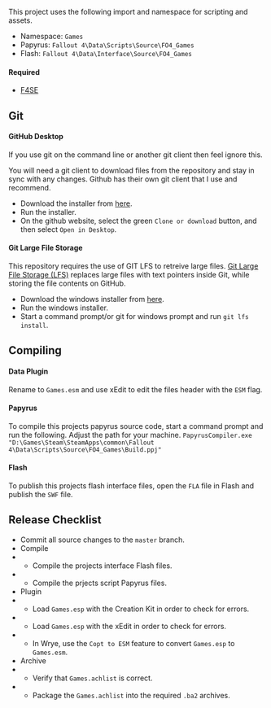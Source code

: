 This project uses the following import and namespace for scripting and assets.
* Namespace: `Games`
* Papyrus: `Fallout 4\Data\Scripts\Source\FO4_Games`
* Flash: `Fallout 4\Data\Interface\Source\FO4_Games`

#### Required
* [F4SE](http://f4se.silverlock.org/)

## Git

#### GitHub Desktop
If you use git on the command line or another git client then feel ignore this.

You will need a git client to download files from the repository and stay in sync with any changes. Github has their own git client that I use and recommend.
* Download the installer from [here](https://desktop.github.com/).
* Run the installer.
* On the github website, select the green `Clone or download` button, and then select `Open in Desktop`.

#### Git Large File Storage
This repository requires the use of GIT LFS to retreive large files. [Git Large File Storage (LFS)](https://git-lfs.github.com/) replaces large files with text pointers inside Git, while storing the file contents on GitHub.
* Download the windows installer from [here](https://github.com/git-lfs/git-lfs/releases).
* Run the windows installer.
* Start a command prompt/or git for windows prompt and run `git lfs install`.

## Compiling

#### Data Plugin
Rename to `Games.esm` and use xEdit to edit the files header with the `ESM` flag.

#### Papyrus
To compile this projects papyrus source code, start a command prompt and run the following. Adjust the path for your machine.
`PapyrusCompiler.exe "D:\Games\Steam\SteamApps\common\Fallout 4\Data\Scripts\Source\FO4_Games\Build.ppj"`

#### Flash
To publish this projects flash interface files, open the `FLA` file in Flash and publish the `SWF` file.

## Release Checklist
* Commit all source changes to the `master` branch.
* Compile
* * Compile the projects interface Flash files.
* * Compile the prjects script Papyrus files.
* Plugin
* * Load `Games.esp` with the Creation Kit in order to check for errors.
* * Load `Games.esp` with the xEdit in order to check for errors.
* * In Wrye, use the `Copt to ESM` feature to convert `Games.esp` to `Games.esm`.
* Archive
* * Verify that `Games.achlist` is correct.
* * Package the `Games.achlist` into the required `.ba2` archives.
